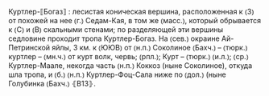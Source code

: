---
---

Куртлер-⟦Богаз⟧
: лесистая коническая вершина, расположенная к ⦅З⦆ от похожей на нее ⦅г.⦆ Седам-Кая, в том же ⦅масс.⦆, который обрывается к ⦅С⦆ и ⦅В⦆ скальными стенами; по разделяющей эти вершины седловине проходит тропа Куртлер-Богаз. На ⦅сев.⦆ окраине Ай-Петринской яйлы, 3 км. к ⦅ЮЮВ⦆ от ⦅н.п.⦆ Соколиное ⦅Бахч.⦆ – ⦅тюрк.⦆ куртлер – ⦅мн.ч.⦆ от курт волк, червь; ⦅рпл.⦆; Курт – ⦅тюрк.⦆ ⦅и.л.⦆; ⦅ср.⦆ Куртлер-Маале, некогда часть ⦅н.п.⦆ Коккоз (ныне Соколиное), откуда шла тропа, и ⦅б.⦆ ⦅н.п.⦆ Куртлер-Фоц-Сала ниже по ⦅дол.⦆ (ныне Голубинка ⦅Бахч.⦆ ⦃В13⦄.

